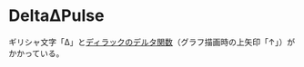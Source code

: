 # DeltaΔPulse

ギリシャ文字「Δ」と[ディラックのデルタ関数](http://ja.wikipedia.org/wiki/%E3%83%87%E3%82%A3%E3%83%A9%E3%83%83%E3%82%AF%E3%81%AE%E3%83%87%E3%83%AB%E3%82%BF%E9%96%A2%E6%95%B0)（グラフ描画時の上矢印「↑」）がかかっている。
